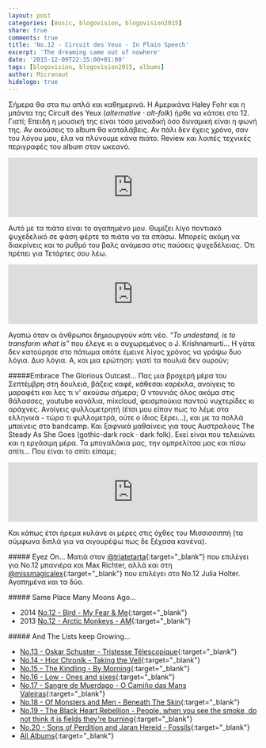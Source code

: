 ```yaml
---
layout: post
categories: [music, blogovision, blogovision2015]
share: true
comments: true
title: 'No.12 - Circuit des Yeux - In Plain Speech'
excerpt: 'The dreaming came out of nowhere'
date: '2015-12-09T22:35:00+01:00'
tags: [blogovision, blogovision2015, albums]
author: Micronaut
hidelogo: true
---
```

Σήμερα θα στα πω απλά και καθημερινά. Η Αμερικάνα Haley Fohr και η μπάντα της Circuit des Yeux (*alternative · alt-folk*) ήρθε να κάτσει στο 12. Γιατί; Επειδή η μουσική της είναι τόσο μοναδική όσο δυναμική είναι η φωνή της. Αν ακούσεις το album θα καταλάβεις. Αν πάλι δεν έχεις χρόνο, σαν του λόγου μου, έλα να πλύνουμε κάνα πιάτο. Review και λοιπές τεχνικές περιγραφές του album στον ωκεανό.

<iframe style="border: 0; width: 100%; height: 120px;" src="https://bandcamp.com/EmbeddedPlayer/album=1186326444/size=large/bgcol=ffffff/linkcol=0687f5/tracklist=false/artwork=small/track=3863742212/transparent=true/" seamless><a href="http://circuitdesyeux.bandcamp.com/album/in-plain-speech">In Plain Speech by Circuit des Yeux</a></iframe>

Αυτό με τα πιάτα είναι το αγαπημένο μου. Θυμίζει λίγο ποντιακό ψυχεδελικό σε φάση φέρτε τα πιάτα να τα σπάσω. Μπορείς ακόμη να διακρίνεις και το ρυθμό του βαλς ανάμεσα στις παύσεις ψυχεδέλειας. Ότι πρέπει για Τετάρτες σου λέω.

<iframe style="border: 0; width: 100%; height: 120px;" src="https://bandcamp.com/EmbeddedPlayer/album=1186326444/size=large/bgcol=ffffff/linkcol=0687f5/tracklist=false/artwork=small/track=162698803/transparent=true/" seamless><a href="http://circuitdesyeux.bandcamp.com/album/in-plain-speech">In Plain Speech by Circuit des Yeux</a></iframe>

Αγαπώ όταν οι άνθρωποι δημιουργούν κάτι νέο. *&ldquo;To undestand, is to transform what is&rdquo;* που έλεγε κι ο συχωρεμένος ο J. Krishnamurti... Η γάτα δεν κατούρησε στο πάτωμα οπότε έμεινε λίγος χρόνος να γράψω δυο λόγια. Δυο λόγια. Α, και μια ερώτηση: γιατί τα πουλιά δεν ουρούν;

<div class="text-divider"></div>

#####Embrace The Glorious Outcast...
Πας μια βροχερή μέρα του Σεπτέμβρη στη δουλειά, βάζεις καφέ, κάθεσαι καρέκλα, ανοίγεις το μαραφέτι και λες τι ν' ακούσω σήμερα; Ο ντουνιάς όλος ακόμα στις θάλασσες, youtube κανάλια, mixcloud, φεισμπούκια παντού νυχτερίδες κι αράχνες. Ανοίγεις φυλλομετρητή (έτσι μου είπαν πως το λέμε στα ελληνικά - τώρα τι φυλλομετρά, ούτε ο ίδιος ξέρει...), και με τα πολλά μπαίνεις στο bandcamp. Και ξαφνικά μαθαίνεις για τους Αυστραλούς The Steady As She Goes (gothic-dark rock · dark folk). Εκεί είναι που τελειώνει και η εργάσιμη μέρα. Τα μπογαλάκια μας, την ομπρελίτσα μας και πίσω σπίτι... Που είναι το σπίτι είπαμε;

<iframe style="border: 0; width: 100%; height: 120px;" src="https://bandcamp.com/EmbeddedPlayer/album=2812626025/size=large/bgcol=ffffff/linkcol=0687f5/tracklist=false/artwork=small/track=1637550682/transparent=true/" seamless><a href="http://the-steady-as-she-goes.bandcamp.com/album/monoliths">MONOLITHS by The Steady As She Goes</a></iframe>

Και κάπως έτσι ήρεμα κυλάνε οι μέρες στις όχθες του Μισσισσιππή (τα σύμφωνα διπλά για να σιγουρέψω πως δε ξέχασα κανένα).

<div class="text-divider"></div>

#####<i class="fa fa-hand-o-right"></i> Eyez Οn...
Ματιά στον [@triatetarta](https://triatetarta.wordpress.com/2015/12/09/%CE%B4%CF%8E%CE%B4%CE%B5%CE%BA%CE%B1-%CF%84%CE%BF-%CF%83%CF%8D%CF%83%CF%84%CE%B7%CE%BC%CE%B1-8-8-8/){:target="_blank"} που επιλέγει για Νο.12 μπανιέρα και Max Richter, αλλά και στη [@missmagicalex](http://missmagicalex.tumblr.com/post/134852048049/blogovision-2015-no12-julia-holter-have-you){:target="_blank"} που επιλέγει στο No.12 Julia Holter. Αγαπημένα και τα δύο.

#####<i class="fa fa-hand-o-right"></i> Same Place Many Moons Ago...
* 2014 [No.12 - Bird - My Fear & Me](/music/blogovision/blogovision2014/blogovision2014-no12/){:target="_blank"}
* 2013 [No.12 - Arctic Monkeys - AM](/music/blogovision/blogovision2013/blogovision2013-no12/){:target="_blank"}

#####<i class="fa fa-hand-o-right"></i> And The Lists keep Growing...
* [No.13 - Oskar Schuster - Tristesse Télescopique](/music/blogovision/blogovision2015/blogovision2015-no13/){:target="_blank"}
* [No.14 - Hior Chronik - Taking the Veil](/music/blogovision/blogovision2015/blogovision2015-no14/){:target="_blank"}
* [No.15 - The Kindling - By Morning](/music/blogovision/blogovision2015/blogovision2015-no15/){:target="_blank"}
* [No.16 - Low - Ones and sixes](/music/blogovision/blogovision2015/blogovision2015-no16/){:target="_blank"}
* [No.17 - Sangre de Muerdago - O Camiño das Mans Valeiras](/music/blogovision/blogovision2015/blogovision2015-no17/){:target="_blank"}
* [No.18 - Of Monsters and Men - Beneath The Skin](/music/blogovision/blogovision2015/blogovision2015-no18/){:target="_blank"}
* [No.19 - The Black Heart Rebellion - People, when you see the smoke, do not think it is fields they're burning](/music/blogovision/blogovision2015/blogovision2015-no19/){:target="_blank"}
* [No.20 - Sons of Perdition and Jaran Hereid - Fossils](/music/blogovision/blogovision2015/blogovision2015-no20/){:target="_blank"}
* [All Albums](/music/new-albums-2015/){:target="_blank"}